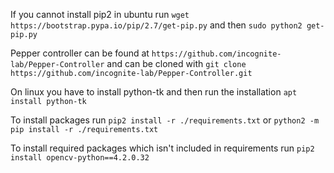 If you cannot install pip2 in ubuntu run `wget https://bootstrap.pypa.io/pip/2.7/get-pip.py`
and then `sudo python2 get-pip.py`

Pepper controller can be found at `https://github.com/incognite-lab/Pepper-Controller`
and can be cloned with
`git clone https://github.com/incognite-lab/Pepper-Controller.git`

On linux you have to install python-tk and then run the installation `apt install python-tk`

To install packages run `pip2 install -r ./requirements.txt` or
`python2 -m pip install -r ./requirements.txt`

To install required packages which isn't included in requirements run
`pip2 install opencv-python==4.2.0.32`